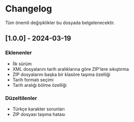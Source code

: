 # Changelog

Tüm önemli değişiklikler bu dosyada belgelenecektir.

## [1.0.0] - 2024-03-19

### Eklenenler
- İlk sürüm
- XML dosyalarını tarih aralıklarına göre ZIP'lere sıkıştırma
- ZIP dosyalarını başka bir klasöre taşıma özelliği
- Tarih formatı seçimi
- Tarih aralığı bölme özelliği

### Düzeltilenler
- Türkçe karakter sorunları
- ZIP dosyası taşıma hatası 